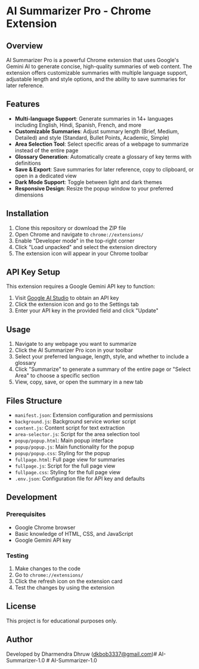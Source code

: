 # AI Summarizer Pro - Chrome Extension

## Overview

AI Summarizer Pro is a powerful Chrome extension that uses Google's Gemini AI to generate concise, high-quality summaries of web content. The extension offers customizable summaries with multiple language support, adjustable length and style options, and the ability to save summaries for later reference.

## Features

- **Multi-language Support**: Generate summaries in 14+ languages including English, Hindi, Spanish, French, and more
- **Customizable Summaries**: Adjust summary length (Brief, Medium, Detailed) and style (Standard, Bullet Points, Academic, Simple)
- **Area Selection Tool**: Select specific areas of a webpage to summarize instead of the entire page
- **Glossary Generation**: Automatically create a glossary of key terms with definitions
- **Save & Export**: Save summaries for later reference, copy to clipboard, or open in a dedicated view
- **Dark Mode Support**: Toggle between light and dark themes
- **Responsive Design**: Resize the popup window to your preferred dimensions

## Installation

1. Clone this repository or download the ZIP file
2. Open Chrome and navigate to `chrome://extensions/`
3. Enable "Developer mode" in the top-right corner
4. Click "Load unpacked" and select the extension directory
5. The extension icon will appear in your Chrome toolbar

## API Key Setup

This extension requires a Google Gemini API key to function:

1. Visit [Google AI Studio](https://ai.google.dev/) to obtain an API key
2. Click the extension icon and go to the Settings tab
3. Enter your API key in the provided field and click "Update"

## Usage

1. Navigate to any webpage you want to summarize
2. Click the AI Summarizer Pro icon in your toolbar
3. Select your preferred language, length, style, and whether to include a glossary
4. Click "Summarize" to generate a summary of the entire page or "Select Area" to choose a specific section
5. View, copy, save, or open the summary in a new tab

## Files Structure

- `manifest.json`: Extension configuration and permissions
- `background.js`: Background service worker script
- `content.js`: Content script for text extraction
- `area-selector.js`: Script for the area selection tool
- `popup/popup.html`: Main popup interface
- `popup/popup.js`: Main functionality for the popup
- `popup/popup.css`: Styling for the popup
- `fullpage.html`: Full page view for summaries
- `fullpage.js`: Script for the full page view
- `fullpage.css`: Styling for the full page view
- `.env.json`: Configuration file for API key and defaults

## Development

### Prerequisites

- Google Chrome browser
- Basic knowledge of HTML, CSS, and JavaScript
- Google Gemini API key

### Testing

1. Make changes to the code
2. Go to `chrome://extensions/`
3. Click the refresh icon on the extension card
4. Test the changes by using the extension

## License

This project is for educational purposes only.

## Author

Developed by Dharmendra Dhruw (dkbob3337@gmail.com)#   A I - S u m m a r i z e r - 1 . 0  
 #   A I - S u m m a r i z e r - 1 . 0  
 